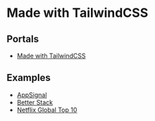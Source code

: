 # Made with TailwindCSS

<!--
https://github.com/search?q=path%3Aapps+path%3Apackage.json+content%3Atailwindcss&type=code
-->

## Portals

- [Made with TailwindCSS](https://madewithtailwindcss.com)

## Examples

- [AppSignal](https://appsignal.com)
- [Better Stack](https://betterstack.com)
- [Netflix Global Top 10](https://netflix.com/tudum/top10)

<!--
https://app.greenhouse.io/users/sign_in
https://console.qovery.com/onboarding/project

https://omise.co
https://unikorns.agency
-->

<!--
https://ui8.net/ui8/products/brainwave-ai-ui-design-kit
https://ui8.net/ui8/products/synapse-ai-ui-kit
-->

<!--
About

https://timescale.com/about
https://proofserve.com/for-process-serving-companies
https://proofserve.com/for-individuals
https://infisical.com/infisical-heroes
https://railway.app/about
https://plane.so/about
https://juicebox.money/about

404

https://phpsandbox.io/test
https://kentcdodds.com/test1
https://liveblocks.io/test
https://coastpay.com/test
https://infisical.com/test

Help Center

https://chatwoot.com/help-center
https://paraform.com/help

Search

https://himalayas.app/jobs

Profile

https://escavador.com/nomes/francisco-carvalho-rodrigues-6221b0ac69
https://himalayas.app/companies/coinbase
https://toolfinder.co/tools/evernote

Login

https://landingfolio.com/auth/signup
https://app.prefect.cloud/auth/login
https://app.boords.com/login
https://app.writesonic.com/signup
https://supabase.com/dashboard/sign-in
https://auth.liveblocks.io/login
https://app.sprig.com/login
https://metafy.gg/auth/account/create
https://app.logsnag.com/auth/sign-in
https://cloud.tailwarden.com/sign-in
https://auth.planetscale.com/sign-in

Pricing

https://obsidian.md/pricing
https://infisical.com/pricing
https://liveblocks.io/pricing
https://raster.app/pricing
https://railway.app/pricing
https://helicone.ai/pricing

Placeholder

https://metafy.gg/account/library

Dashboard

https://app.golaunchpad.com/consumer/account
https://app.plane.so
https://app.logsnag.com/dashboard
https://cloud.tailwarden.com
https://liveblocks.io/dashboard
https://planetfall.io/brunowego/endpoints
https://railway.app/dashboard
https://app.frigade.com
https://app.attio.com
https://supabase.com/dashboard
https://highstorm.app/overview
https://helicone.ai/dashboard
https://resend.com/overview
https://app.airplane.dev
https://app.planetscale.com/settings/account
https://himalayas.app/recruit/details
https://productlane.com/insights

Event

https://proofserve.com/events
https://fi.co/event/startup-legal-investment-in-silicon-valley-in-person-ama.
https://maven.com/maven-engineering/startup-engineering
https://apps.shopify.com/instafeed

Company

https://wellfound.com/company/prosper-marketplace-3
https://himalayas.app/companies/hustlewing/tech-stack

Settings

https://himalayas.app/recruit/details
https://resend.com/settings
https://railway.app/account
https://cloud.tailwarden.com/workspace/settings/
https://app.plane.so/splendal/me/profile

Roadmap

https://app.plane.so
https://regels.overheid.nl/roadmap
https://spacedrive.com/roadmap
https://feltlabs.ai
https://qwiz.party
https://helicone.ai/roadmap
https://qwiz.party (mantine)

Onboarding

https://fi.co/join
https://auth.featurebase.app/register
https://mis.fans
https://proofserve.com/get-started
https://app.attio.com/welcome/workspace-details
https://app.formbricks.com/onboarding
https://app.techfx.com.br/onboarding/partner
https://app.boords.com/welcome

Progress

https://rekrabice.cz

Blog

https://helicone.ai/blog
https://supabase.com/blog
https://clearbit.com/blog
https://aurora.dev/blog
https://datocms.com/blog/how-to-generate-typescript-types-from-graphql
https://upstash.com/blog/session-store-with-clerk

Footer



Code

https://auth.planetscale.com/oauth/device?user_code=NS8EY1DU

Developer

https://dev.aurora.dev

Careers

https://railway.app/careers
https://metafy.gg/careers
https://planetscale.com/careers
https://artillery.io/careers
https://sprig.com/careers
https://timescale.com/careers
https://coastpay.com/careers/
https://attio.com/careers
https://neon.tech/careers
https://moderntreasury.com/careers
https://proofserve.com/careers
https://raster.app/careers

Changelog

https://supabase.com/changelog
https://artillery.io/changelog
https://tremor.so/changelog
https://plane.so/changelog

Demo

https://oneuptime.com/enterprise/demo

Legal

https://clearbit.com/trust

Support

https://founderinstitute.freshdesk.com/en/support/home
-->
